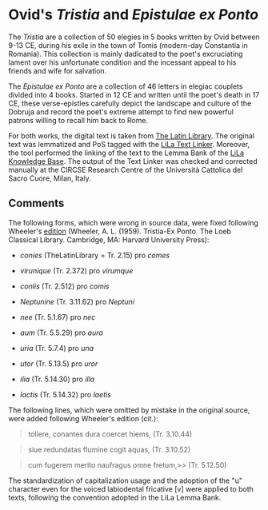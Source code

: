 # Ovid's *Tristia* and *Epistulae ex Ponto*

The *Tristia* are a collection of 50 elegies in 5 books written by Ovid between 9-13 CE, during his exile in the town of Tomis (modern-day Constantia in Romania). This collection is mainly dadicated to the poet's excruciating lament over his unfortunate condition and the incessant appeal to his friends and wife for salvation.

The *Epistulae ex Ponto* are a collection of 46 letters in elegiac couplets divided into 4 books. Started in 12 CE and written until the poet's death in 17 CE, these verse-epistles carefully depict the landscape and culture of the Dobruja and record the poet's extreme attempt to find new powerful patrons willing to recall him back to Rome.

For both works, the digital text is taken from [The Latin Library](http://www.thelatinlibrary.com/ovid.html). The original text was lemmatized and PoS tagged with the [LiLa Text Linker](https://lila-erc.eu/LiLaTextLinker/). Moreover, the tool performed the linking of the text to the Lemma Bank of the [LiLa Knowledge Base](https://lila-erc.eu). The output of the Text Linker was checked and corrected manually at the CIRCSE Research Centre of the Università Cattolica del Sacro Cuore, Milan, Italy.

## Comments

The following forms, which were wrong in source data, were fixed following Wheeler's [edition]([url](https://www.loebclassics.com/view/LCL151/1924/volume.xml)) (Wheeler, A. L. (1959). Tristia-Ex Ponto. The Loeb Classical Library. Cambridge, MA: Harvard University Press):

- _conies_ (TheLatinLibrary = Tr. 2.15) pro _comes_ 

- _virunique_ (Tr. 2.372) pro _virumque_ 

- _conlis_ (Tr. 2.512) pro _comis_ 

- _Neptunine_ (Tr. 3.11.62) pro _Neptuni_ 

- _nee_ (Tr. 5.1.67) pro _nec_ 

- _aum_ (Tr. 5.5.29) pro _aura_

- _uria_ (Tr. 5.7.4) pro _una_

- _utor_ (Tr. 5.13.5) pro _uror_

- _ilia_ (Tr. 5.14.30) pro _illa_

- _lactis_ (Tr. 5.14.32) pro _laetis_

The following lines, which were omitted by mistake in the original source, were added following Wheeler's edition (cit.):
> tollere, conantes dura coercet hiems, (Tr. 3.10.44)

> siue redundatas flumine cogit aquas, (Tr. 3.10.52)

> cum fugerem merito naufragus omne fretum,>> (Tr. 5.12.50)

The standardization of capitalization usage and the adoption of the "u" character even for the voiced labiodental fricative [v] were applied to both texts, following the convention adopted in the LiLa Lemma Bank.


